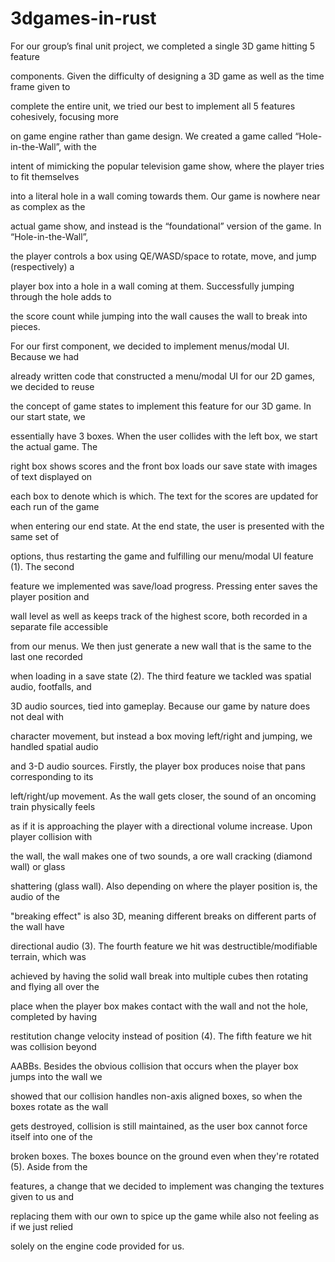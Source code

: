 # 3dgames-in-rust

For our group’s final unit project, we completed a single 3D game hitting 5 feature

components. Given the difficulty of designing a 3D game as well as the time frame given to

complete the entire unit, we tried our best to implement all 5 features cohesively, focusing more

on game engine rather than game design. We created a game called “Hole-in-the-Wall”, with the

intent of mimicking the popular television game show, where the player tries to fit themselves

into a literal hole in a wall coming towards them. Our game is nowhere near as complex as the

actual game show, and instead is the “foundational” version of the game. In “Hole-in-the-Wall”,

the player controls a box using QE/WASD/space to rotate, move, and jump (respectively) a

player box into a hole in a wall coming at them. Successfully jumping through the hole adds to

the score count while jumping into the wall causes the wall to break into pieces.

For our first component, we decided to implement menus/modal UI. Because we had

already written code that constructed a menu/modal UI for our 2D games, we decided to reuse

the concept of game states to implement this feature for our 3D game. In our start state, we

essentially have 3 boxes. When the user collides with the left box, we start the actual game. The

right box shows scores and the front box loads our save state with images of text displayed on

each box to denote which is which. The text for the scores are updated for each run of the game

when entering our end state. At the end state, the user is presented with the same set of

options, thus restarting the game and fulfilling our menu/modal UI feature (1). The second

feature we implemented was save/load progress. Pressing enter saves the player position and

wall level as well as keeps track of the highest score, both recorded in a separate file accessible

from our menus. We then just generate a new wall that is the same to the last one recorded

when loading in a save state (2). The third feature we tackled was spatial audio, footfalls, and

3D audio sources, tied into gameplay. Because our game by nature does not deal with

character movement, but instead a box moving left/right and jumping, we handled spatial audio

and 3-D audio sources. Firstly, the player box produces noise that pans corresponding to its

left/right/up movement. As the wall gets closer, the sound of an oncoming train physically feels

as if it is approaching the player with a directional volume increase. Upon player collision with

the wall, the wall makes one of two sounds, a ore wall cracking (diamond wall) or glass

shattering (glass wall). Also depending on where the player position is, the audio of the

"breaking effect" is also 3D, meaning different breaks on different parts of the wall have

directional audio (3). The fourth feature we hit was destructible/modifiable terrain, which was

achieved by having the solid wall break into multiple cubes then rotating and flying all over the

place when the player box makes contact with the wall and not the hole, completed by having

restitution change velocity instead of position (4). The fifth feature we hit was collision beyond

AABBs. Besides the obvious collision that occurs when the player box jumps into the wall we

showed that our collision handles non-axis aligned boxes, so when the boxes rotate as the wall

gets destroyed, collision is still maintained, as the user box cannot force itself into one of the

broken boxes. The boxes bounce on the ground even when they're rotated (5). Aside from the

features, a change that we decided to implement was changing the textures given to us and

replacing them with our own to spice up the game while also not feeling as if we just relied

solely on the engine code provided for us.
